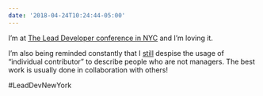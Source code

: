 ```yaml
---
date: '2018-04-24T10:24:44-05:00'
---
```

I’m at [The Lead Developer conference in NYC](https://newyork2018.theleaddeveloper.com/schedule) and I’m loving it.

I’m also being reminded constantly that I [still](http://aviflax.com/post/%F0%9F%A4%94-if-one-works-as-a-member-of-a-collaborative-team/) despise the usage of “individual contributor” to describe people who are not managers. The best work is usually done in collaboration with others!

#LeadDevNewYork
